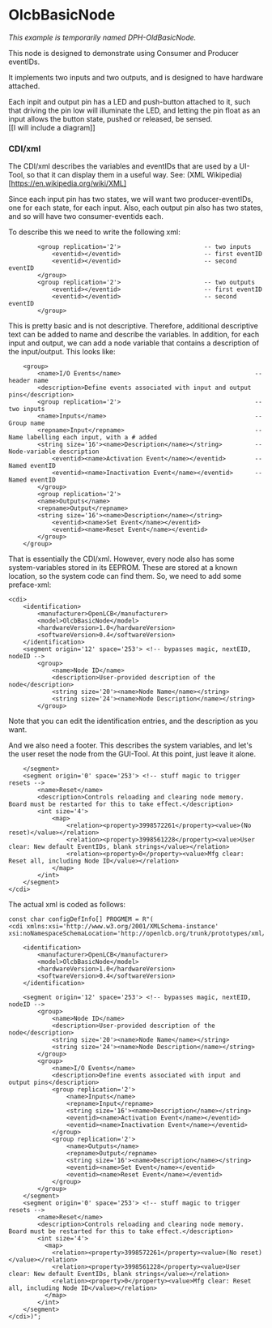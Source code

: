 # OlcbBasicNode
*This example is temporarily named DPH-OldBasicNode.*

This node is designed to demonstrate using Consumer and Producer eventIDs.

It implements two inputs and two outputs, and is designed to have hardware attached.  

Each inpit and output pin has a LED and push-button attached to it, such that driving the pin low will illuminate the LED, and letting the pin float as an input allows the button state, pushed or released, be sensed.  <br>
    [[I will include a diagram]]

### CDI/xml
The CDI/xml describes the variables and eventIDs that are used by a UI-Tool, so that it can display them in a useful way.  See: (XML Wikipedia)[https://en.wikipedia.org/wiki/XML]

Since each input pin has two states, we will want two producer-eventIDs, one for each state, for each input.  Also, each output pin also has two states, and so will have two consumer-eventids each.  

To describe this we need to write the following xml:
```
        <group replication='2'>                       -- two inputs
            <eventid></eventid>                       -- first eventID
            <eventid></eventid>                       -- second eventID
        </group>
        <group replication='2'>                       -- two outputs
            <eventid></eventid>                       -- first eventID
            <eventid></eventid>                       -- second eventID
        </group>

```
This is pretty basic and is not descriptive.  Therefore, additional descriptive text can be added to name and describe the variables. In addition, for each input and output, we can add a node variable that contains a description of the input/output.  This looks like:
```
    <group>
        <name>I/O Events</name>                                     -- header name
        <description>Define events associated with input and output pins</description>
        <group replication='2'>                                     -- two inputs
        <name>Inputs</name>                                         -- Group name
        <repname>Input</repname>                                    -- Name labelling each input, with a # added
        <string size='16'><name>Description</name></string>         -- Node-variable description
            <eventid><name>Activation Event</name></eventid>        -- Named eventID
            <eventid><name>Inactivation Event</name></eventid>      -- Named eventID
        </group>
        <group replication='2'>
        <name>Outputs</name>
        <repname>Output</repname>
        <string size='16'><name>Description</name></string>
            <eventid><name>Set Event</name></eventid>
            <eventid><name>Reset Event</name></eventid>
        </group>
    </group>
```
That is essentially the CDI/xml.  However, every node also has some system-variables stored in its EEPROM.  These are stored at a known location, so the system code can find them.  So, we need to add some preface-xml:
```
<cdi>
    <identification>
        <manufacturer>OpenLCB</manufacturer>
        <model>OlcbBasicNode</model>
        <hardwareVersion>1.0</hardwareVersion>
        <softwareVersion>0.4</softwareVersion>
    </identification>
    <segment origin='12' space='253'> <!-- bypasses magic, nextEID, nodeID -->
        <group>
            <name>Node ID</name>
            <description>User-provided description of the node</description>
            <string size='20'><name>Node Name</name></string>
            <string size='24'><name>Node Description</name></string>
        </group>
```
Note that you can edit the identification entries, and the description as you want.  

And we also need a footer.  This describes the system variables, and let's the user reset the node from the GUI-Tool.  At this point, just leave it alone. 
```
    </segment>
    <segment origin='0' space='253'> <!-- stuff magic to trigger resets -->
        <name>Reset</name>
        <description>Controls reloading and clearing node memory. Board must be restarted for this to take effect.</description>
        <int size='4'>
            <map>
                <relation><property>3998572261</property><value>(No reset)</value></relation>
                <relation><property>3998561228</property><value>User clear: New default EventIDs, blank strings</value></relation>
                <relation><property>0</property><value>Mfg clear: Reset all, including Node ID</value></relation>
            </map>
        </int>
    </segment>
</cdi>
```
The actual xml is coded as follows:
```
const char configDefInfo[] PROGMEM = R"(
<cdi xmlns:xsi='http://www.w3.org/2001/XMLSchema-instance' xsi:noNamespaceSchemaLocation='http://openlcb.org/trunk/prototypes/xml/schema/cdi.xsd'>

    <identification>
        <manufacturer>OpenLCB</manufacturer>
        <model>OlcbBasicNode</model>
        <hardwareVersion>1.0</hardwareVersion>
        <softwareVersion>0.4</softwareVersion>
    </identification>

    <segment origin='12' space='253'> <!-- bypasses magic, nextEID, nodeID -->
        <group>
            <name>Node ID</name>
            <description>User-provided description of the node</description>
            <string size='20'><name>Node Name</name></string>
            <string size='24'><name>Node Description</name></string>
        </group>
        <group>
            <name>I/O Events</name>
            <description>Define events associated with input and output pins</description>
            <group replication='2'>
                <name>Inputs</name>
                <repname>Input</repname>
                <string size='16'><name>Description</name></string>
                <eventid><name>Activation Event</name></eventid>
                <eventid><name>Inactivation Event</name></eventid>
            </group>
            <group replication='2'>
                <name>Outputs</name>
                <repname>Output</repname>
                <string size='16'><name>Description</name></string>
                <eventid><name>Set Event</name></eventid>
                <eventid><name>Reset Event</name></eventid>
            </group>
        </group>
    </segment>
    <segment origin='0' space='253'> <!-- stuff magic to trigger resets -->
        <name>Reset</name>
        <description>Controls reloading and clearing node memory. Board must be restarted for this to take effect.</description>
        <int size='4'>
          <map>
            <relation><property>3998572261</property><value>(No reset)</value></relation>
            <relation><property>3998561228</property><value>User clear: New default EventIDs, blank strings</value></relation>
            <relation><property>0</property><value>Mfg clear: Reset all, including Node ID</value></relation>
          </map>
        </int>
    </segment>
</cdi>)";
```
